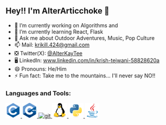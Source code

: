 ## Hey!! I'm AlterArticchoke 👋


- 🔭 I’m currently working on Algorithms and 
- 🌱 I’m currently learning React, Flask
- 💬 Ask me about Outdoor Adventures, Music, Pop Culture
- 📫 Mail: krikill.424@gmail.com
- ❎ Twitter(X): [@AlterKayTee](https://x.com/AlterKayTee)
- 🖥️  LinkedIn: www.linkedin.com/in/krish-tejwani-58828620a
- 😄 Pronouns: He/Him
- ⚡ Fun fact: Take me to the mountains... I'll never say NO!!
<!-- - 👯 I’m looking to collaborate on ... 
- 🤔 I’m looking for help with ... -->


<h3 align="left">Languages and Tools:</h3>
<a href="https://www.cprogramming.com/" target="_blank" rel="noreferrer"> <img src="https://raw.githubusercontent.com/devicons/devicon/master/icons/c/c-original.svg" alt="c" width="40" height="40"/> </a> <a href="https://www.w3schools.com/cpp/" target="_blank" rel="noreferrer"> <img src="https://raw.githubusercontent.com/devicons/devicon/master/icons/cplusplus/cplusplus-original.svg" alt="cplusplus" width="40" height="40"/> </a> <a href="https://git-scm.com/" target="_blank" rel="noreferrer"> <img src="https://www.vectorlogo.zone/logos/git-scm/git-scm-icon.svg" alt="git" width="40" height="40"/> </a> <a href="https://www.linux.org/" target="_blank" rel="noreferrer"> <img src="https://raw.githubusercontent.com/devicons/devicon/master/icons/linux/linux-original.svg" alt="linux" width="40" height="40"/> </a> <a href="https://www.python.org" target="_blank" rel="noreferrer"> <img src="https://raw.githubusercontent.com/devicons/devicon/master/icons/python/python-original.svg" alt="python" width="40" height="40"/> </a> <a href="https://www.java.com/en/" target="_blank" rel="noreferrer"> <img src="https://github.com/devicons/devicon/blob/55609aa5bd817ff167afce0d965585c92040787a/icons/java/java-original.svg" alt="java" width="40" height="40"/> </a> </p>
